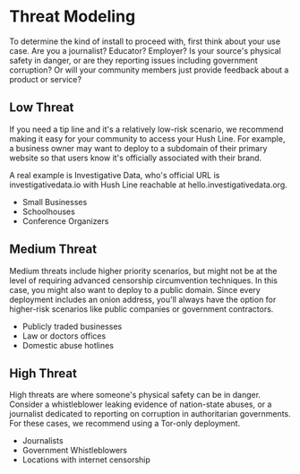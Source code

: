 # Threat Modeling

To determine the kind of install to proceed with, first think about your use case. Are you a journalist? Educator? Employer? Is your source's physical safety in danger, or are they reporting issues including government corruption? Or will your community members just provide feedback about a product or service? 

## Low Threat

If you need a tip line and it's a relatively low-risk scenario, we recommend making it easy for your community to access your Hush Line. For example, a business owner may want to deploy to a subdomain of their primary website so that users know it's officially associated with their brand. 

A real example is Investigative Data, who's official URL is investigativedata.io with Hush Line reachable at hello.investigativedata.org.

- Small Businesses
- Schoolhouses
- Conference Organizers

## Medium Threat

Medium threats include higher priority scenarios, but might not be at the level of requiring advanced censorship circumvention techniques. In this case, you might also want to deploy to a public domain. Since every deployment includes an onion address, you'll always have the option for higher-risk scenarios like public companies or government contractors.

- Publicly traded businesses
- Law or doctors offices
- Domestic abuse hotlines

## High Threat

High threats are where someone's physical safety can be in danger. Consider a whistleblower leaking evidence of nation-state abuses, or a journalist dedicated to reporting on corruption in authoritarian governments. For these cases, we recommend using a Tor-only deployment. 

- Journalists
- Government Whistleblowers
- Locations with internet censorship
